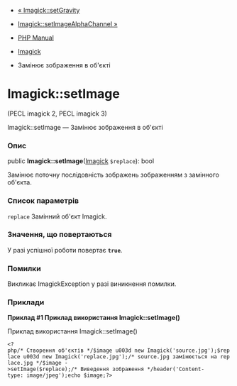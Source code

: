 - [« Imagick::setGravity](imagick.setgravity.md)
- [Imagick::setImageAlphaChannel »](imagick.setimagealphachannel.md)

- [PHP Manual](index.md)
- [Imagick](class.imagick.md)
- Замінює зображення в об'єкті

# Imagick::setImage

(PECL imagick 2, PECL imagick 3)

Imagick::setImage — Замінює зображення в об'єкті

### Опис

public **Imagick::setImage**([Imagick](class.imagick.md) `$replace`):
bool

Замінює поточну послідовність зображень зображенням з
замінного об'єкта.

### Список параметрів

`replace`
Замінний об'єкт Imagick.

### Значення, що повертаються

У разі успішної роботи повертає **`true`**.

### Помилки

Викликає ImagickException у разі виникнення помилки.

### Приклади

**Приклад #1 Приклад використання **Imagick::setImage()****

Приклад використання Imagick::setImage()

` <?php/* Створення об'єктів */$image u003d new Imagick('source.jpg');$replace u003d new Imagick('replace.jpg');/* source.jpg замінюється на replace.jpg */$image ->setImage($replace);/* Виведення зображення */header('Content-type: image/jpeg');echo $image;?> `
